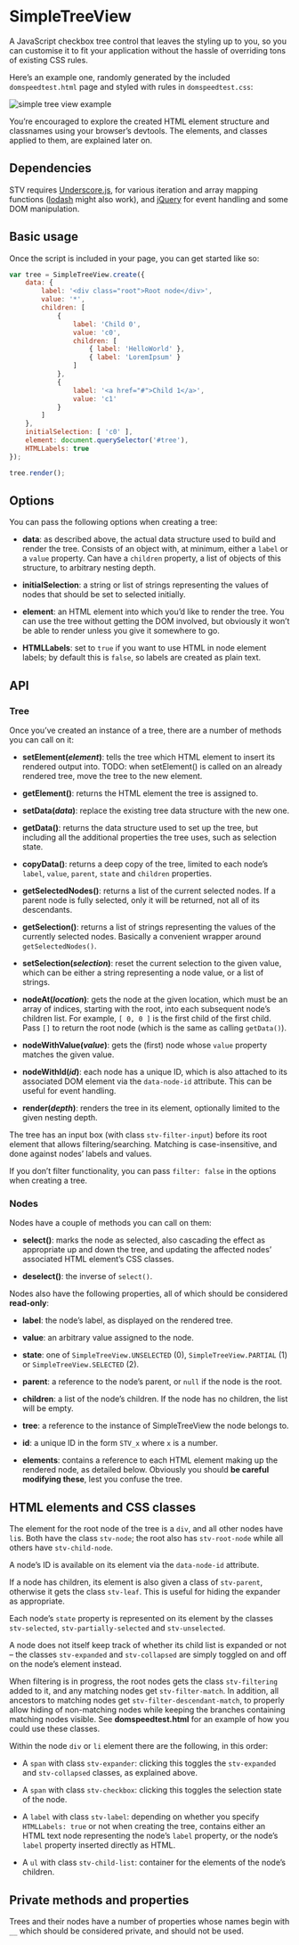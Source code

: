 # SimpleTreeView

A JavaScript checkbox tree control that leaves the styling up to you, so you can
customise it to fit your application without the hassle of overriding tons of
existing CSS rules.

Here’s an example one, randomly generated by the included `domspeedtest.html`
page and styled with rules in `domspeedtest.css`:

![simple tree view example](http://andyf.me/media/misc/simpletreeview-lorem-example.png)

You’re encouraged to explore the created HTML element structure and classnames
using your browser’s devtools. The elements, and classes applied to them, are
explained later on.

## Dependencies

STV requires [Underscore.js](http://underscorejs.org/), for various iteration
and array mapping functions ([lodash](https://lodash.com/) might also work), and
[jQuery](http://jquery.com/) for event handling and some DOM manipulation.

## Basic usage

Once the script is included in your page, you can get started like so:

```javascript
var tree = SimpleTreeView.create({
    data: {
        label: '<div class="root">Root node</div>',
        value: '*',
        children: [
            {
                label: 'Child 0',
                value: 'c0',
                children: [
                    { label: 'HelloWorld' },
                    { label: 'LoremIpsum' }
                ]
            },
            {
                label: '<a href="#">Child 1</a>',
                value: 'c1'
            }
        ]
    },
    initialSelection: [ 'c0' ],
    element: document.querySelector('#tree'),
    HTMLLabels: true
});

tree.render();
```

## Options

You can pass the following options when creating a tree:

- **data**: as described above, the actual data structure used to build and
  render the tree. Consists of an object with, at minimum, either a `label` or a
  `value` property. Can have a `children` property, a list of objects of this
  structure, to arbitrary nesting depth.

- **initialSelection**: a string or list of strings representing the values of
  nodes that should be set to selected initially.

- **element**: an HTML element into which you’d like to render the tree. You can
  use the tree without getting the DOM involved, but obviously it won’t be able
  to render unless you give it somewhere to go.

- **HTMLLabels**: set to `true` if you want to use HTML in node element labels;
  by default this is `false`, so labels are created as plain text.

## API

### Tree

Once you’ve created an instance of a tree, there are a number of methods you can
call on it:

- **setElement(*element*)**: tells the tree which HTML element to insert its
  rendered output into. TODO: when setElement() is called on an already rendered
  tree, move the tree to the new element.

- **getElement()**: returns the HTML element the tree is assigned to.

- **setData(*data*)**: replace the existing tree data structure with the new
  one.

- **getData()**: returns the data structure used to set up the tree, but
  including all the additional properties the tree uses, such as selection
  state.

- **copyData()**: returns a deep copy of the tree, limited to each node’s
  `label`, `value`, `parent`, `state` and `children` properties.

- **getSelectedNodes()**: returns a list of the current selected nodes. If a
  parent node is fully selected, only it will be returned, not all of its
  descendants.

- **getSelection()**: returns a list of strings representing the values of the
  currently selected nodes. Basically a convenient wrapper around
  `getSelectedNodes()`.

- **setSelection(*selection*)**: reset the current selection to the given value,
  which can be either a string representing a node value, or a list of strings.

- **nodeAt(*location*)**: gets the node at the given location, which must be an
  array of indices, starting with the root, into each subsequent node’s children
  list. For example, `[ 0, 0 ]` is the first child of the first child. Pass `[]`
  to return the root node (which is the same as calling `getData()`).

- **nodeWithValue(*value*)**: gets the (first) node whose `value` property matches the given value.

- **nodeWithId(*id*)**: each node has a unique ID, which is also attached to its
  associated DOM element via the `data-node-id` attribute. This can be useful
  for event handling.

- **render(*depth*)**: renders the tree in its element, optionally limited to
  the given nesting depth.

The tree has an input box (with class `stv-filter-input`) before its root
element that allows filtering/searching. Matching is case-insensitive, and done
against nodes’ labels and values.

If you don’t filter functionality, you can pass `filter: false` in the options
when creating a tree.

### Nodes

Nodes have a couple of methods you can call on them:

- **select()**: marks the node as selected, also cascading the effect as
  appropriate up and down the tree, and updating the affected nodes’ associated
  HTML element’s CSS classes.

- **deselect()**: the inverse of `select()`.

Nodes also have the following properties, all of which should be considered
**read-only**:

- **label**: the node’s label, as displayed on the rendered tree.

- **value**: an arbitrary value assigned to the node.

- **state**: one of `SimpleTreeView.UNSELECTED` (0), `SimpleTreeView.PARTIAL` (1)
  or `SimpleTreeView.SELECTED` (2).

- **parent**: a reference to the node’s parent, or `null` if the node is the root.

- **children**: a list of the node’s children. If the node has no children, the
  list will be empty.

- **tree**: a reference to the instance of SimpleTreeView the node belongs to.

- **id**: a unique ID in the form `STV_x` where `x` is a number.

- **elements**: contains a reference to each HTML element making up the rendered
  node, as detailed below. Obviously you should **be careful modifying these**,
  lest you confuse the tree.

## HTML elements and CSS classes

The element for the root node of the tree is a `div`, and all other nodes have
`li`s.  Both have the class `stv-node`; the root also has `stv-root-node` while
all others have `stv-child-node`.

A node’s ID is available on its element via the `data-node-id` attribute.

If a node has children, its element is also given a class of `stv-parent`,
otherwise it gets the class `stv-leaf`. This is useful for hiding the expander
as appropriate.

Each node’s `state` property is represented on its element by the classes
`stv-selected`, `stv-partially-selected` and `stv-unselected`.

A node does not itself keep track of whether its child list is expanded or not –
the classes `stv-expanded` and `stv-collapsed` are simply toggled on and off on
the node’s element instead.

When filtering is in progress, the root nodes gets the class `stv-filtering`
added to it, and any matching nodes get `stv-filter-match`. In addition, all
ancestors to matching nodes get `stv-filter-descendant-match`, to properly allow
hiding of non-matching nodes while keeping the branches containing matching
nodes visible. See **domspeedtest.html** for an example of how you could use
these classes.

Within the node `div` or `li` element there are the following, in this order:

- A `span` with class `stv-expander`: clicking this toggles the `stv-expanded`
  and `stv-collapsed` classes, as explained above.

- A `span` with class `stv-checkbox`: clicking this toggles the selection state
  of the node.

- A `label` with class `stv-label`: depending on whether you specify
  `HTMLLabels: true` or not when creating the tree, contains either an HTML text
  node representing the node’s `label` property, or the node’s `label` property
  inserted directly as HTML.

- A `ul` with class `stv-child-list`: container for the elements of the node’s
  children.

## Private methods and properties

Trees and their nodes have a number of properties whose names begin with `__`
which should be considered private, and should not be used.
